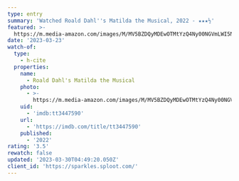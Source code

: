 ```yaml
---
type: entry
summary: 'Watched Roald Dahl''s Matilda the Musical, 2022 - ★★★½'
featured: >-
  https://m.media-amazon.com/images/M/MV5BZDQyMDEwOTMtYzQ4Ny00NGVmLWI5NWYtMTQ3ODE2MGNlN2Y4XkEyXkFqcGdeQXVyMTA1OTcyNDQ4._V1_SX300.jpg
date: '2023-03-23'
watch-of:
  type:
    - h-cite
  properties:
    name:
      - Roald Dahl's Matilda the Musical
    photo:
      - >-
        https://m.media-amazon.com/images/M/MV5BZDQyMDEwOTMtYzQ4Ny00NGVmLWI5NWYtMTQ3ODE2MGNlN2Y4XkEyXkFqcGdeQXVyMTA1OTcyNDQ4._V1_SX300.jpg
    uid:
      - 'imdb:tt3447590'
    url:
      - 'https://imdb.com/title/tt3447590'
    published:
      - '2022'
rating: '3.5'
rewatch: false
updated: '2023-03-30T04:49:20.050Z'
client_id: 'https://sparkles.sploot.com/'
---
```


